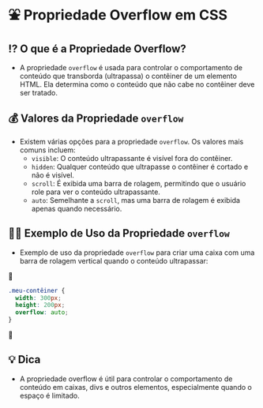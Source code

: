 # ⛲ Propriedade Overflow em CSS

## ⁉ O que é a Propriedade Overflow?
- A propriedade `overflow` é usada para controlar o comportamento de conteúdo que transborda (ultrapassa) o contêiner de um elemento HTML. Ela determina como o conteúdo que não cabe no contêiner deve ser tratado.

## 💰 Valores da Propriedade `overflow`
- Existem várias opções para a propriedade `overflow`. Os valores mais comuns incluem:
  - `visible`: O conteúdo ultrapassante é visível fora do contêiner.
  - `hidden`: Qualquer conteúdo que ultrapasse o contêiner é cortado e não é visível.
  - `scroll`: É exibida uma barra de rolagem, permitindo que o usuário role para ver o conteúdo ultrapassante.
  - `auto`: Semelhante a `scroll`, mas uma barra de rolagem é exibida apenas quando necessário.

## 👩‍🏫 Exemplo de Uso da Propriedade `overflow`
- Exemplo de uso da propriedade `overflow` para criar uma caixa com uma barra de rolagem vertical quando o conteúdo ultrapassar:

📌
  ```css
  .meu-contêiner {
    width: 300px;
    height: 200px;
    overflow: auto;
  }
   ```
📌

## 💡 Dica
- A propriedade overflow é útil para controlar o comportamento de conteúdo em caixas, divs e outros elementos, especialmente quando o espaço é limitado.
